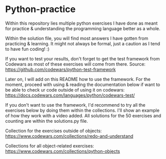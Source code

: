 # Python-practice
Within this repository lies multiple python exercises I have done as meant for practice &amp; understanding the programming language better as a whole.

Within the solution file, you will find most answers I have gotten from practicing & learning. It might not always be formal, just a caution as I tend to have fun coding! :)

If you want to test your results, don't forget to get the test framework from Codewars as most of these exercises will come from there.
Source: https://github.com/codewars/python-test-framework

Later on, I will add on this README how to use the framework. For the moment, proceed with using & reading the documentation below if want to be able to check ur code outside of using it on codewars:
https://docs.codewars.com/languages/python/codewars-test/


If you don't want to use the framework, I'd recommend to try all the exercises below by doing them within the collections. I'll show an example of how they work with a video added. 
All solutions for the 50 exercises and counting are within the solutions.py file.


Collection for the exercises outside of objects:
https://www.codewars.com/collections/redo-and-understand

Collections for all object-related exercises:
https://www.codewars.com/collections/python-objects